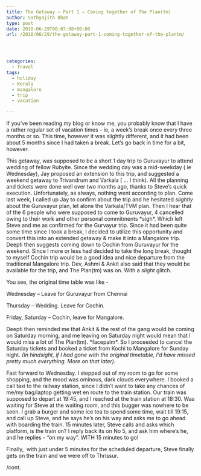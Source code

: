 ```yaml
---
title: The Getaway – Part 1 – Coming together of The Plan(tm)
author: Sathyajith Bhat
type: post
date: 2010-06-29T08:07:08+00:00
url: /2010/06/29/the-getaway-part-1-coming-together-of-the-plantm/




categories:
  - Travel
tags:
  - holiday
  - Kerala
  - mangalore
  - trip
  - vacation

---
```

If you’ve been reading my blog or know me, you probably know that I have a rather regular set of vacation times – ie, a week’s break once every three months or so. This time, however it was slightly different, and it had been about 5 months since I had taken a break. Let’s go back in time for a bit, however.



This getaway, was supposed to be a short 1 day trip to Guruvayur to attend wedding of fellow Rubyite. Since the wedding day was a mid-weekday ( ie Wednesday), Jay proposed an extension to this trip, and suggested a weekend getaway to Trivandrum and Varkala ( … I think). All the planning and tickets were done well over two months ago, thanks to Steve’s quick execution. Unfortunately, as always, nothing went according to plan. Come last week, I called up Jay to confirm about the trip and he hesitated _slightly_ about the Guruvayur plan, let alone the Varkala/TVM plan. Then I hear that of the 6 people who were supposed to come to Guruvayur, 4 cancelled owing to their work and other personal commitments \*sigh\*. Which left Steve and me as confirmed for the Gurvayur trip. Since it had been quite some time since I took a break, I decided to utilize this opportunity and convert this into an extended getaway & make it into a Mangalore trip. Deepti then suggests coming down to Cochin from Guruvayur for the weekend. Since I more or less had decided to take the long break, thought to myself Cochin trip would be a good idea and nice departure from the traditional Mangalore trip. Dev, Ashmi & Ankit also said that they would be available for the trip, and The Plan(tm) was on. With a _slight_ glitch.

You see, the original time table was like - 

Wednesday – Leave for Guruvayur from Chennai

Thursday – Wedding. Leave for Cochin.

Friday, Saturday – Cochin, leave for Mangalore. 

Deepti then reminded me that Ankit & the rest of the gang would be coming on Saturday morning, and me leaving on Saturday night would mean that I would miss a lot of The Plan(tm). \*facepalm\*. So I proceeded to cancel the Saturday tickets and booked a ticket from Kochi to Mangalore for Sunday night. _(In hindsight, if I had gone with the original timetable, I’d have missed pretty much everything. More on that later)._

Fast forward to Wednesday. I stepped out of my room to go for some shopping, and the mood was ominous, dark clouds everywhere. I booked a call taxi to the railway station, since I didn’t want to take any chances of me/my bag/laptop getting wet en route to the train station. Our train was supposed to depart at 19:45, and I reached at the train station at 18:30. Was waiting for Steve at the waiting room, and this bugger was nowhere to be seen. I grab a burger and some ice tea to spend some time, wait till 19:15, and call up Steve, and he says he’s on his way and asks me to go ahead with boarding the train. 15 minutes later, Steve calls and asks which platform, is the train on? I reply back its on No 5, and ask him where’s he, and he replies - “on my way”. WITH 15 minutes to go! 

Finally,  with just under 5 minutes for the scheduled departure, Steve finally gets on the train and we were off to Thrissur.

/cont.
